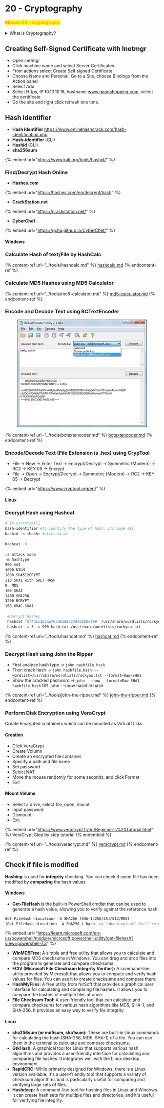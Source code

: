 # 20 - Cryptography

#### <mark style="color:orange;">**Module 20 - Cryptography**</mark>

<details>

<summary>What is Cryptography?</summary>

**Cryptography** is the science and practice of securing communication and information by encoding it in a way that only authorized parties can access and understand. It involves the use of mathematical algorithms to transform plaintext (unencrypted information) into ciphertext (encrypted information) and vice versa. Cryptography plays a crucial role in ensuring the confidentiality, integrity, authenticity, and non-repudiation of data in various applications, including communication, data storage, and digital transactions.

Here are some key concepts and components of cryptography:

1. **Encryption**: Encryption is the process of converting plaintext into ciphertext using a specific algorithm and a secret key. The encrypted data can only be deciphered (decrypted) by someone who possesses the corresponding decryption key.
2. **Decryption**: Decryption is the reverse process of encryption, where ciphertext is transformed back into plaintext using the decryption key. Only authorized parties with the correct key can perform this operation.
3. **Key**: A key is a secret or unique piece of information used to control the encryption and decryption processes. The strength of a cryptographic system often depends on the security of the key.
4. **Symmetric Cryptography**: In symmetric-key cryptography, the same key is used for both encryption and decryption. Both the sender and the receiver must have access to this shared key.
5. **Asymmetric Cryptography**: Asymmetric-key cryptography, also known as public-key cryptography, uses a pair of keys: a public key for encryption and a private key for decryption. Anyone can use the public key to encrypt data, but only the holder of the private key can decrypt it.
6. **Cryptographic Algorithms**: These are mathematical procedures and formulas used to perform encryption and decryption. Examples include Advanced Encryption Standard (AES), RSA, and Elliptic Curve Cryptography (ECC).
7. **Hash Functions**: Cryptographic hash functions take an input (message or data) and produce a fixed-size output called a hash value or digest. Hash functions are used for data integrity and digital signatures.
8. **Digital Signatures**: Digital signatures use asymmetric cryptography to verify the authenticity and integrity of digital messages or documents. They provide a means of confirming that a message was sent by a specific person or entity.
9. **Cryptanalysis**: Cryptanalysis is the science of studying and attempting to break cryptographic systems. It involves analyzing encrypted data to discover weaknesses and vulnerabilities in cryptographic algorithms.

</details>

## Creating Self-Signed Certificate with Inetmgr

* Open inetmgr
* Click machine name and select Server Certificates
* From actions select Create Self signed Certificate
* Choose Name and Personal. Go to a Site, choose Bindings from the Action panel
* Select Add
* Select Https, IP 10.10.10.16, hostname www.goodshopping.com, select the certificate
* Go the site and right click refresh one time.

## Hash identifier

* **Hash Identifier** https://www.onlinehashcrack.com/hash-identification.php
* **Hash-identifier** (CLI)
* **Hashid** (CLI)
* **sha256sum**

{% embed url="https://www.kali.org/tools/hashid/" %}

### Find/Decrypt Hash Online

* **Hashes.com**

{% embed url="https://hashes.com/en/decrypt/hash" %}

* **CrackStation.net**

{% embed url="https://crackstation.net/" %}

* **CyberChef**

{% embed url="https://gchq.github.io/CyberChef/" %}

#### Windows

### Calculate Hash of text/File by HashCalc

{% content-ref url="../tools/hashcalc.md" %}
[hashcalc.md](../tools/hashcalc.md)
{% endcontent-ref %}

### **Calculate MD5 Hashes using MD5 Calculator**

{% content-ref url="../tools/md5-calculator.md" %}
[md5-calculator.md](../tools/md5-calculator.md)
{% endcontent-ref %}

### Encode and Decode Text using BCTextEncoder

<div align="left">

<figure><img src="../../.gitbook/assets/image (8).png" alt=""><figcaption></figcaption></figure>

</div>

{% content-ref url="../tools/bctextencoder.md" %}
[bctextencoder.md](../tools/bctextencoder.md)
{% endcontent-ref %}

### Encode/Decode Text (File Extension is .hex) using CrypTool

* File → New → Enter Text → Encrypt/Decrypt → Symmetric (Modern) → RC2 → KEY 05 → Encrypt
* File → Open → Encrypt/Decrypt → Symmetric (Modern) → RC2 → KEY 05 → Decrypt

{% embed url="https://www.cryptool.org/en/" %}

#### Linux

### Decrypt Hash using Hashcat

```bash
# In Parrot/Kali
hash-identifier #to identify the type of hash, its mode etc
hashid -m <hash> #alternative
 
hashcat -h

-a attack mode
-m hashtype
900 md4
1000 NTLM
1800 SHA512CRYPT
110 SHA1 with SALT HASH
0  MD5
100 SHA1
1400 SHA256
3200 BCRYPT
160 HMAC-SHA1
        
 #Decrypt Hashes
 hashcat '5f4dcc3b5aa765d61d8327deb882cf99' /usr/share/wordlists/rockyou.txt
 hashcat -a 3 -m 900 hash.txt /usr/share/wordlists/rockyou.txt
```

{% content-ref url="../tools/hashcat.md" %}
[hashcat.md](../tools/hashcat.md)
{% endcontent-ref %}

### **Decrypt Hash using John the Ripper**

* First analyze hash type -> `john hashfile.hash`
* Then crack hash -> `john hashfile.hash --wordlist=/usr/share/wordlists/rockyou.txt --format=Raw-SHA1`
* Show the cracked password -> `john --show --format=Raw-SHA1 hashfile.hash` OR \`john --show hashfile.hash

{% content-ref url="../tools/john-the-ripper.md" %}
[john-the-ripper.md](../tools/john-the-ripper.md)
{% endcontent-ref %}

### **Perform Disk Encryption using VeraCrypt**

Create Encrypted containers which can be mounted as Virtual Disks.

#### Creation

* Click VeraCrypt
* Create Volumn
* Create an encrypted file container
* Specify a path and file name
* Set password
* Select NAT
* Move the mouse randomly for some seconds, and click Format
* Exit

#### Mount Volume

* Select a drive, select file, open, mount
* Input password
* Dismount
* Exit

{% embed url="https://www.veracrypt.fr/en/Beginner's%20Tutorial.html" %}
VeraCrypt Step by step tutorial
{% endembed %}

{% content-ref url="../tools/veracrypt.md" %}
[veracrypt.md](../tools/veracrypt.md)
{% endcontent-ref %}

## Check if file is modified

**Hashing** is used for **integrity** checking. You can check if some file has been modified by **comparing** the hash values

#### Windows

* **Get-FileHash** is the built-in PowerShell cmdlet that can be used to generate a hash value, allowing you to verify against the reference hash.

```bash
Get-FileHash <Location> -A SHA256 (SHA-1/256/384/512/MD5)
(Get-FileHash <Location> -A SHA256 ).hash -eq "<hash value>" #will return true or false
```

{% embed url="https://learn.microsoft.com/en-us/powershell/module/microsoft.powershell.utility/get-filehash?view=powershell-7.3" %}

* **WinMD5Free:** A simple and free utility that allows you to calculate and compare MD5 checksums in Windows. You can drag and drop files into the program to generate and compare checksums.
* **FCIV (Microsoft File Checksum Integrity Verifier):** A command-line utility provided by Microsoft that allows you to compute and verify hash values for files. You can use it to create checksums and compare them.
* **HashMyFiles:** A free utility from NirSoft that provides a graphical user interface for calculating and comparing file hashes. It allows you to compare the hashes of multiple files at once.
* **File Checksum Tool:** A user-friendly tool that can calculate and compare checksums for various hash algorithms like MD5, SHA-1, and SHA-256. It provides an easy way to verify file integrity.

#### Linux

* **sha256sum (or md5sum, sha1sum):** These are built-in Linux commands for calculating the hash (SHA-256, MD5, SHA-1) of a file. You can use them in the terminal to calculate and compare checksums.
* **GtkHash:** A graphical tool for Linux that supports various hash algorithms and provides a user-friendly interface for calculating and comparing file hashes. It integrates well with the Linux desktop environment.
* **RapidCRC:** While primarily designed for Windows, there is a Linux version available. It's a user-friendly tool that supports a variety of checksum algorithms and is particularly useful for comparing and verifying large sets of files.
* **Hashdeep:** A command-line tool for hashing files in Linux and Windows. It can create hash sets for multiple files and directories, and it's useful for verifying file integrity.
